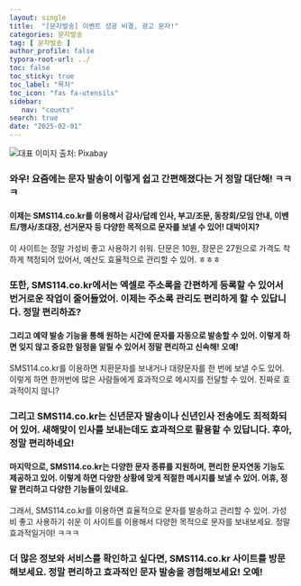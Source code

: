 ```yaml
---
layout: single
title:  "[문자발송] 이벤트 성공 비결, 광고 문자!"
categories: 문자발송
tag: [ 문자발송 ]
author_profile: false
typora-root-url: ../
toc: false
toc_sticky: true
toc_label: "목차"
toc_icon: "fas fa-utensils"
sidebar:
   nav: "counts"
search: true
date: "2025-02-01"
---
```


![대표 이미지](https://pixabay.com/get/g6662da4692c94aed938595e7b05aaa6fb18b7bdf07ff9109e436068f8dd1e3084e779ec6ec66c51627db77043c1456fad68ba2fd88c56677c272aeeb1b81de3c_640.jpg) 출처: Pixabay <!-- Markdown 이미지 삽입 -->

### 와우! 요즘에는 문자 발송이 이렇게 쉽고 간편해졌다는 거 정말 대단해! ㅋㅋㅋ

#### 이제는 SMS114.co.kr를 이용해서 감사/답례 인사, 부고/조문, 동창회/모임 안내, 이벤트/행사/초대장, 선거문자 등 다양한 목적으로 문자를 보낼 수 있어! 대박이지?

이 사이트는 정말 가성비 좋고 사용하기 쉬워. 단문은 10원, 장문은 27원으로 가격도 착하게 책정되어 있어서, 예산도 효율적으로 관리할 수 있어. ㅎㅎㅎ

### 또한, SMS114.co.kr에서는 엑셀로 주소록을 간편하게 등록할 수 있어서 번거로운 작업이 줄어들었어. 이제는 주소록 관리도 편리하게 할 수 있답니다. 정말 편리하죠?

#### 그리고 예약 발송 기능을 통해 원하는 시간에 문자를 자동으로 발송할 수 있어. 이렇게 하면 잊지 않고 중요한 일정을 알릴 수 있어서 정말 편리하고 신속해! 오예!

SMS114.co.kr를 이용하면 치환문자를 보내거나 대량문자를 한 번에 보낼 수도 있어. 이렇게 하면 한꺼번에 많은 사람들에게 효과적으로 메시지를 전달할 수 있어. 진짜로 효과적이지 않니?

### 그리고 SMS114.co.kr는 신년문자 발송이나 신년인사 전송에도 최적화되어 있어. 새해맞이 인사를 보내는데도 효과적으로 활용할 수 있답니다. 후아, 정말 편리하네요!

#### 마지막으로, SMS114.co.kr는 다양한 문자 종류를 지원하며, 편리한 문자연동 기능도 제공하고 있어. 이렇게 하면 다양한 상황에 맞게 적절한 메시지를 보낼 수 있어. 어휴, 정말 편리하고 다양한 기능들이 있네요.

그래서, SMS114.co.kr를 이용하면 효율적으로 문자를 발송하고 관리할 수 있어. 가성비 좋고 사용하기 쉬운 이 사이트를 이용해서 다양한 목적으로 문자를 보내보세요. 정말 효과적일거야! ㅋㅋㅋ

### 더 많은 정보와 서비스를 확인하고 싶다면, SMS114.co.kr 사이트를 방문해보세요. 정말 편리하고 효과적인 문자 발송을 경험해보세요! 오예!
